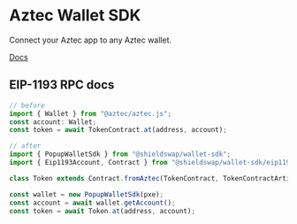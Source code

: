 # Aztec Wallet SDK

Connect your Aztec app to any Aztec wallet.

[Docs](https://docs.shieldswap.org/modal)

## EIP-1193 RPC docs

```ts
// before
import { Wallet } from "@aztec/aztec.js";
const account: Wallet;
const token = await TokenContract.at(address, account);

// after
import { PopupWalletSdk } from "@shieldswap/wallet-sdk";
import { Eip1193Account, Contract } from "@shieldswap/wallet-sdk/eip1193";

class Token extends Contract.fromAztec(TokenContract, TokenContractArtifact) {}

const wallet = new PopupWalletSdk(pxe);
const account = await wallet.getAccount();
const token = await Token.at(address, account);
```
